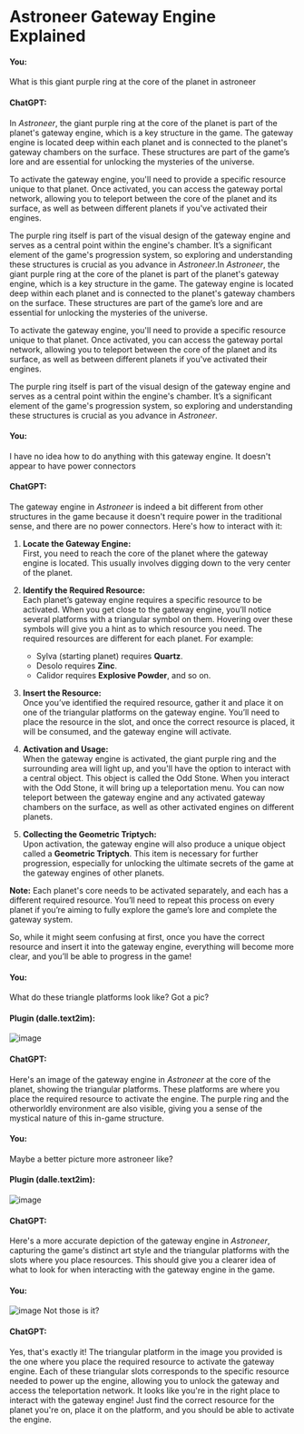 # Astroneer Gateway Engine Explained

#### You:
What is this giant purple ring at the core of the planet in astroneer

#### ChatGPT:
In *Astroneer*, the giant purple ring at the core of the planet is part of the planet's gateway engine, which is a key structure in the game. The gateway engine is located deep within each planet and is connected to the planet's gateway chambers on the surface. These structures are part of the game’s lore and are essential for unlocking the mysteries of the universe.

To activate the gateway engine, you'll need to provide a specific resource unique to that planet. Once activated, you can access the gateway portal network, allowing you to teleport between the core of the planet and its surface, as well as between different planets if you've activated their engines.

The purple ring itself is part of the visual design of the gateway engine and serves as a central point within the engine's chamber. It’s a significant element of the game's progression system, so exploring and understanding these structures is crucial as you advance in *Astroneer*.In *Astroneer*, the giant purple ring at the core of the planet is part of the planet's gateway engine, which is a key structure in the game. The gateway engine is located deep within each planet and is connected to the planet's gateway chambers on the surface. These structures are part of the game’s lore and are essential for unlocking the mysteries of the universe.

To activate the gateway engine, you'll need to provide a specific resource unique to that planet. Once activated, you can access the gateway portal network, allowing you to teleport between the core of the planet and its surface, as well as between different planets if you've activated their engines.

The purple ring itself is part of the visual design of the gateway engine and serves as a central point within the engine's chamber. It’s a significant element of the game's progression system, so exploring and understanding these structures is crucial as you advance in *Astroneer*.


#### You:
I have no idea how to do anything with this gateway engine. It doesn't appear to have power connectors

#### ChatGPT:
The gateway engine in *Astroneer* is indeed a bit different from other structures in the game because it doesn't require power in the traditional sense, and there are no power connectors. Here's how to interact with it:

1. **Locate the Gateway Engine:**\
   First, you need to reach the core of the planet where the gateway engine is located. This usually involves digging down to the very center of the planet.

2. **Identify the Required Resource:**\
   Each planet’s gateway engine requires a specific resource to be activated. When you get close to the gateway engine, you’ll notice several platforms with a triangular symbol on them. Hovering over these symbols will give you a hint as to which resource you need. The required resources are different for each planet. For example:
   - Sylva (starting planet) requires **Quartz**.
   - Desolo requires **Zinc**.
   - Calidor requires **Explosive Powder**, and so on.

3. **Insert the Resource:**\
   Once you’ve identified the required resource, gather it and place it on one of the triangular platforms on the gateway engine. You’ll need to place the resource in the slot, and once the correct resource is placed, it will be consumed, and the gateway engine will activate.

4. **Activation and Usage:**\
   When the gateway engine is activated, the giant purple ring and the surrounding area will light up, and you'll have the option to interact with a central object. This object is called the Odd Stone. When you interact with the Odd Stone, it will bring up a teleportation menu. You can now teleport between the gateway engine and any activated gateway chambers on the surface, as well as other activated engines on different planets.

5. **Collecting the Geometric Triptych:**\
   Upon activation, the gateway engine will also produce a unique object called a **Geometric Triptych**. This item is necessary for further progression, especially for unlocking the ultimate secrets of the game at the gateway engines of other planets.

**Note:** Each planet's core needs to be activated separately, and each has a different required resource. You’ll need to repeat this process on every planet if you’re aiming to fully explore the game’s lore and complete the gateway system.

So, while it might seem confusing at first, once you have the correct resource and insert it into the gateway engine, everything will become more clear, and you’ll be able to progress in the game!


#### You:
What do these triangle platforms look like? Got a pic? 

#### Plugin (dalle.text2im):
![image](file-service://file-Qub6cLScol7YHRt1gLiSxaBb)

#### ChatGPT:
Here's an image of the gateway engine in *Astroneer* at the core of the planet, showing the triangular platforms. These platforms are where you place the required resource to activate the engine. The purple ring and the otherworldly environment are also visible, giving you a sense of the mystical nature of this in-game structure.


#### You:
Maybe a better picture more astroneer like? 

#### Plugin (dalle.text2im):
![image](file-service://file-Rj8vqMsJUZXZBwh78P5gSBhA)

#### ChatGPT:
Here's a more accurate depiction of the gateway engine in *Astroneer*, capturing the game's distinct art style and the triangular platforms with the slots where you place resources. This should give you a clearer idea of what to look for when interacting with the gateway engine in the game.


#### You:
![image](file-service://file-ZAEgEiSKCtaTUbjELGfrsIPF)
Not those is it? 

#### ChatGPT:
Yes, that's exactly it! The triangular platform in the image you provided is the one where you place the required resource to activate the gateway engine. Each of these triangular slots corresponds to the specific resource needed to power up the engine, allowing you to unlock the gateway and access the teleportation network. It looks like you're in the right place to interact with the gateway engine! Just find the correct resource for the planet you're on, place it on the platform, and you should be able to activate the engine.
